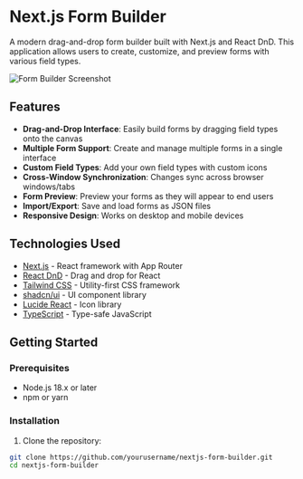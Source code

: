 
# Next.js Form Builder

A modern drag-and-drop form builder built with Next.js and React DnD. This application allows users to create, customize, and preview forms with various field types.

![Form Builder Screenshot](/placeholder.svg?height=400&width=800)

## Features

- **Drag-and-Drop Interface**: Easily build forms by dragging field types onto the canvas
- **Multiple Form Support**: Create and manage multiple forms in a single interface
- **Custom Field Types**: Add your own field types with custom icons
- **Cross-Window Synchronization**: Changes sync across browser windows/tabs
- **Form Preview**: Preview your forms as they will appear to end users
- **Import/Export**: Save and load forms as JSON files
- **Responsive Design**: Works on desktop and mobile devices

## Technologies Used

- [Next.js](https://nextjs.org/) - React framework with App Router
- [React DnD](https://react-dnd.github.io/react-dnd/) - Drag and drop for React
- [Tailwind CSS](https://tailwindcss.com/) - Utility-first CSS framework
- [shadcn/ui](https://ui.shadcn.com/) - UI component library
- [Lucide React](https://lucide.dev/) - Icon library
- [TypeScript](https://www.typescriptlang.org/) - Type-safe JavaScript

## Getting Started

### Prerequisites

- Node.js 18.x or later
- npm or yarn

### Installation

1. Clone the repository:

```bash
git clone https://github.com/yourusername/nextjs-form-builder.git
cd nextjs-form-builder